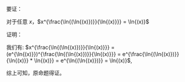 要证：

对于任意 $x$，$x^{\frac{\ln{(\ln{(x)})}}{\ln{(x)}}} = \ln{(x)}$

证明：

我们有: $x^{\frac{\ln{(\ln{(x)})}}{\ln{(x)}}} = (e^{\ln{(x)}})^{\frac{\ln{(\ln{(x)})}}{\ln{(x)}}} = e^{\frac{\ln{(\ln{(x)})}}{\ln{(x)}} * \ln{(x)}} = e^{\ln{(\ln{(x)})}} = \ln{(x)}$,

综上可知，原命题得证。